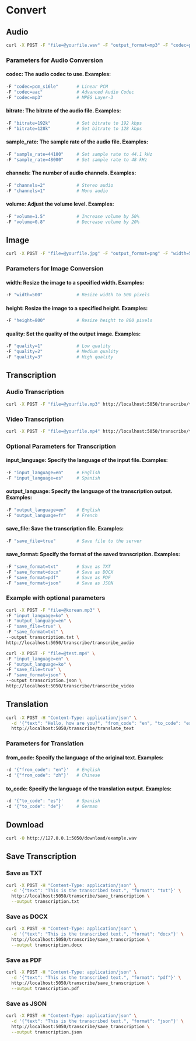 # Convert

## Audio
```bash
curl -X POST -F "file=@yourfile.wav" -F "output_format=mp3" -F "codec=pcm_s16le" -F "bitrate=192k" -F "sample_rate=44100" -F "channels=2" -F "volume=1.5" http://localhost:5050/audio/convert_audio
```
### Parameters for Audio Conversion

#### codec: The audio codec to use. Examples:
```bash
-F "codec=pcm_s16le"       # Linear PCM
-F "codec=aac"             # Advanced Audio Codec
-F "codec=mp3"             # MPEG Layer-3
```
#### bitrate: The bitrate of the audio file. Examples:
```bash
-F "bitrate=192k"          # Set bitrate to 192 kbps
-F "bitrate=128k"          # Set bitrate to 128 kbps
```
#### sample_rate: The sample rate of the audio file. Examples:
```bash
-F "sample_rate=44100"     # Set sample rate to 44.1 kHz
-F "sample_rate=48000"     # Set sample rate to 48 kHz
```
#### channels: The number of audio channels. Examples:
```bash
-F "channels=2"            # Stereo audio
-F "channels=1"            # Mono audio
```
#### volume: Adjust the volume level. Examples:
```bash
-F "volume=1.5"            # Increase volume by 50%
-F "volume=0.8"            # Decrease volume by 20%
```

## Image
```bash
curl -X POST -F "file=@yourfile.jpg" -F "output_format=png" -F "width=500" -F "height=800" -F "quality=2" http://localhost:5050/image/convert_image
```

### Parameters for Image Conversion

#### width: Resize the image to a specified width. Examples:
```bash
-F "width=500"             # Resize width to 500 pixels
```

#### height: Resize the image to a specified height. Examples:
```bash
-F "height=800"            # Resize height to 800 pixels
```

#### quality: Set the quality of the output image. Examples:
```bash
-F "quality=1"             # Low quality
-F "quality=2"             # Medium quality
-F "quality=3"             # High quality
```

## Transcription

### Audio Transcription

```bash
curl -X POST -F "file=@yourfile.mp3" http://localhost:5050/transcribe/transcribe_audio
```

### Video Transcription

```bash
curl -X POST -F "file=@yourfile.mp4" http://localhost:5050/transcribe/transcribe_video
```

### Optional Parameters for Transcription

#### input_language: Specify the language of the input file. Examples:

```bash
-F "input_language=en"     # English
-F "input_language=es"     # Spanish
```

#### output_language: Specify the language of the transcription output. Examples:

```bash
-F "output_language=en"    # English
-F "output_language=fr"    # French
```

#### save_file: Save the transcription file. Examples:

```bash
-F "save_file=true"        # Save file to the server
```

#### save_format: Specify the format of the saved transcription. Examples:

```bash
-F "save_format=txt"       # Save as TXT
-F "save_format=docx"      # Save as DOCX
-F "save_format=pdf"       # Save as PDF
-F "save_format=json"      # Save as JSON
```

### Example with optional parameters

```bash
curl -X POST -F "file=@korean.mp3" \
-F "input_language=ko" \
-F "output_language=en" \
-F "save_file=true" \
-F "save_format=txt" \
--output transcription.txt \ 
http://localhost:5050/transcribe/transcribe_audio
```

```bash
curl -X POST -F "file=@test.mp4" \
-F "input_language=en" \
-F "output_language=ko" \
-F "save_file=true" \
-F "save_format=json" \
--output transcription.json \
http://localhost:5050/transcribe/transcribe_video

```


## Translation
```bash
curl -X POST -H "Content-Type: application/json" \
  -d '{"text": "Hello, how are you?", "from_code": "en", "to_code": "es"}' \
  http://localhost:5050/transcribe/translate_text
```
### Parameters for Translation

#### from_code: Specify the language of the original text. Examples:
```bash
-d '{"from_code": "en"}'   # English
-d '{"from_code": "zh"}'   # Chinese
```
#### to_code: Specify the language of the translation output. Examples:
```bash
-d '{"to_code": "es"}'     # Spanish
-d '{"to_code": "de"}'     # German
```

## Download
```bash
curl -O http://127.0.0.1:5050/download/example.wav
```

## Save Transcription

### Save as TXT
```bash
curl -X POST -H "Content-Type: application/json" \
  -d '{"text": "This is the transcribed text.", "format": "txt"}' \
  http://localhost:5050/transcribe/save_transcription \
  --output transcription.txt
```
### Save as DOCX
```bash
curl -X POST -H "Content-Type: application/json" \
  -d '{"text": "This is the transcribed text.", "format": "docx"}' \
  http://localhost:5050/transcribe/save_transcription \
  --output transcription.docx
```
### Save as PDF
```bash
curl -X POST -H "Content-Type: application/json" \
  -d '{"text": "This is the transcribed text.", "format": "pdf"}' \
  http://localhost:5050/transcribe/save_transcription \
  --output transcription.pdf
```
### Save as JSON
```bash
curl -X POST -H "Content-Type: application/json" \
  -d '{"text": "This is the transcribed text.", "format": "json"}' \
  http://localhost:5050/transcribe/save_transcription \
  --output transcription.json
```


